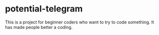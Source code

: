 # potential-telegram
This is a project for beginner coders who want to try to code something.
It has made people better a coding.
